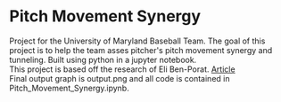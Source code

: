 # Pitch Movement Synergy
 Project for the University of Maryland Baseball Team. The goal of this project is to help the team asses pitcher's pitch movement synergy and tunneling. Built using python in a jupyter notebook.  
 This project is based off the research of Eli Ben-Porat. [Article](https://elibenporat.substack.com/p/pitch-movement-synergy)  
 Final output graph is output.png and all code is contained in Pitch_Movement_Synergy.ipynb.
